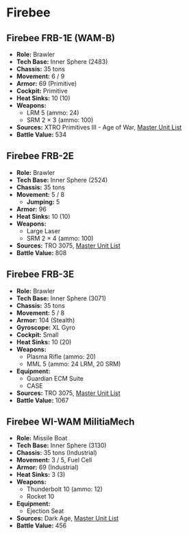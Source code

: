 # Firebee
## Firebee FRB-1E (WAM-B)
- **Role:** Brawler
- **Tech Base:** Inner Sphere (2483)
- **Chassis:** 35 tons
- **Movement:** 6 / 9
- **Armor:** 69 (Primitive)
- **Cockpit:** Primitive
- **Heat Sinks:** 10 (10)
- **Weapons:**
  - LRM 5 (ammo: 24)
  - SRM 2 × 3 (ammo: 100)
- **Sources:** XTRO Primitives III - Age of War, [Master Unit List](http://masterunitlist.info/Unit/Details/1078/firebee-frb-1e-wam-b)
- **Battle Value:** 534

## Firebee FRB-2E
- **Role:** Brawler
- **Tech Base:** Inner Sphere (2524)
- **Chassis:** 35 tons
- **Movement:** 5 / 8
  - **Jumping:** 5
- **Armor:** 96
- **Heat Sinks:** 10 (10)
- **Weapons:**
  - Large Laser
  - SRM 2 × 4 (ammo: 100)
- **Sources:** TRO 3075, [Master Unit List](http://masterunitlist.info/Unit/Details/1079/firebee-frb-2e)
- **Battle Value:** 808

## Firebee FRB-3E
- **Role:** Brawler
- **Tech Base:** Inner Sphere (3071)
- **Chassis:** 35 tons
- **Movement:** 5 / 8
- **Armor:** 104 (Stealth)
- **Gyroscope:** XL Gyro
- **Cockpit:** Small
- **Heat Sinks:** 10 (20)
- **Weapons:**
  - Plasma Rifle (ammo: 20)
  - MML 5 (ammo: 24 LRM, 20 SRM)
- **Equipment:**
  - Guardian ECM Suite
  - CASE
- **Sources:** TRO 3075, [Master Unit List](http://masterunitlist.info/Unit/Details/1080/firebee-frb-3e)
- **Battle Value:** 1067

## Firebee WI-WAM MilitiaMech
- **Role:** Missile Boat
- **Tech Base:** Inner Sphere (3130)
- **Chassis:** 35 tons (Industrial)
- **Movement:** 3 / 5, Fuel Cell
- **Armor:** 69 (Industrial)
- **Heat Sinks:** 3 (3)
- **Weapons:**
  - Thunderbolt 10 (ammo: 12)
  - Rocket 10
- **Equipment:**
  - Ejection Seat
- **Sources:** Dark Age, [Master Unit List](http://masterunitlist.info/Unit/Details/7838/firebee-wi-wam-militiamech)
- **Battle Value:** 456

